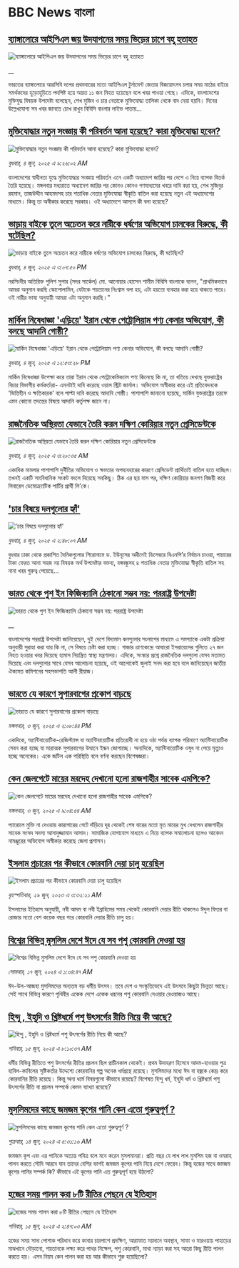 # BBC News বাংলা## [ব্যাঙ্গালোরে আইপিএল জয় উদযাপনের সময় ভিড়ের চাপে বহু হতাহত](https://www.bbc.co.uk/bengali/live/crmk1rdx8ket?at_campaign=githubrss)![ব্যাঙ্গালোরে আইপিএল জয় উদযাপনের সময় ভিড়ের চাপে বহু হতাহত](https://ichef.bbci.co.uk/ace/standard/240/cpsprodpb/5a51/live/c8fd2eb0-4145-11f0-b6e6-4ddb91039da1.jpg)__ভারতের ব্যাঙ্গালোরে আরসিবি দলের প্রথমবারের মতো আইপিএল টুর্নামেন্ট জেতার বিজয়োৎসব চলার সময় মাঠের বাইরে সমর্থকদের হুড়োহুড়িতে পদপিষ্ট হয়ে অন্তত ১১ জন নিহত হয়েছেন বলে খবর পাওয়া গেছে।  এদিকে, বাংলাদেশের মুক্তিযুদ্ধ বিষয়ক উপদেষ্টা বলেছেন, শেখ মুজিব ও চার নেতাকে মুক্তিযোদ্ধা তালিকা থেকে বাদ দেয়া হয়নি। দিনের উল্লেখযোগ্য সব খবর জানতে চোখ রাখুন বিবিসি বাংলার লাইভ পাতায়...## [মুক্তিযোদ্ধার নতুন সংজ্ঞায় কী পরিবর্তন আনা হয়েছে? কারা মুক্তিযোদ্ধা হবেন?](https://www.bbc.com/bengali/articles/ceqgw3rq8dyo?at_campaign=githubrss)![মুক্তিযোদ্ধার নতুন সংজ্ঞায় কী পরিবর্তন আনা হয়েছে? কারা মুক্তিযোদ্ধা হবেন?](https://ichef.bbci.co.uk/ace/standard/240/cpsprodpb/93c1/live/78ea9830-411e-11f0-835b-310c7b938e84.jpg)_বুধবার, ৪ জুন, ২০২৫ এ ৯:২৬:০২ AM_বাংলাদেশের স্বাধীনতা যুদ্ধে মুক্তিযোদ্ধার সংজ্ঞায় পরিবর্তন এনে একটি অধ্যাদেশ জারির পর দেশে এ নিয়ে ব্যাপক বিতর্ক তৈরি হয়েছে। মঙ্গলবার মধ্যরাতে অধ্যাদেশ জারির পর কোনও কোনও গণমাধ্যমের খবরে দাবি করা হয়, শেখ মুজিবুর রহমান, তাজউদ্দীন আহমদসহ চার শতাধিক নেতার মুক্তিযোদ্ধা স্বীকৃতি বাতিল করা হয়েছে নতুন এই অধ্যাদেশের মাধ্যমে। কিন্তু তা অস্বীকার করেছে সরকার। ওই অধ্যাদেশে  আসলে কী বলা হয়েছে?## [ভাড়ায় বাইকে তুলে অচেতন করে নারীকে ধর্ষণের অভিযোগ চালকের বিরুদ্ধে, কী ঘটেছিল?](https://www.bbc.com/bengali/articles/c9dq4zey3q5o?at_campaign=githubrss)![ভাড়ায় বাইকে তুলে অচেতন করে নারীকে ধর্ষণের অভিযোগ চালকের বিরুদ্ধে, কী ঘটেছিল?](https://ichef.bbci.co.uk/ace/standard/240/cpsprodpb/c26e/live/7a5fc380-4154-11f0-b6e6-4ddb91039da1.jpg)_বুধবার, ৪ জুন, ২০২৫ এ ৩:০৭:৫০ PM_নরসিংদীর অতিরিক্ত পুলিশ সুপার (সদর সার্কেল) মো. আনোয়ার হোসেন শামীম বিবিসি বাংলাকে বলেন, "প্রাথমিকভাবে আমরা অনুমান করছি স্কোপোলামিন, যেটাকে শয়তানের নিঃশ্বাস বলা হয়, এটা হয়তো ব্যবহার করা হয়ে থাকতে পারে। ওই নারীর ভাষ্য অনুযায়ী আমরা এটা অনুমান করছি।"## [মার্কিন নিষেধাজ্ঞা 'এড়িয়ে' ইরান থেকে পেট্রোলিয়াম পণ্য কেনার অভিযোগ, কী বলছে আদানি গোষ্ঠী?](https://www.bbc.com/bengali/articles/clyg03y941no?at_campaign=githubrss)![মার্কিন নিষেধাজ্ঞা 'এড়িয়ে' ইরান থেকে পেট্রোলিয়াম পণ্য কেনার অভিযোগ, কী বলছে আদানি গোষ্ঠী?](https://ichef.bbci.co.uk/ace/standard/240/cpsprodpb/e91f/live/854997f0-412a-11f0-bace-e1270fc31f5e.jpg)_বুধবার, ৪ জুন, ২০২৫ এ ১২:৫৩:২৮ PM_মার্কিন নিষেধাজ্ঞা উপেক্ষা করে তারা ইরান থেকে পেট্রোকেমিক্যাল পণ্য কিনেছে কি না, তা খতিয়ে দেখছে যুক্তরাষ্ট্রের বিচার বিভাগীয় কর্মকর্তারা- এমনটাই দাবি করেছে ওয়াল স্ট্রিট জার্নাল। অভিযোগ অস্বীকার করে এই প্রতিবেদনকে ‘ভিত্তিহীন ও ক্ষতিকারক’ বলে পাল্টা দাবি করেছে আদানি গোষ্ঠী। পাশাপাশি জানানো হয়েছে, মার্কিন যুক্তরাষ্ট্রের তরফে এমন কোনো তদন্তের বিষয়ে আদানি কর্তৃপক্ষ জানে না।## [রাজনৈতিক অস্থিরতা যেভাবে তৈরি করল                                                                    দক্ষিণ কোরিয়ার নতুন প্রেসিডেন্টকে](https://www.bbc.com/bengali/articles/cwyj3d4j257o?at_campaign=githubrss)![রাজনৈতিক অস্থিরতা যেভাবে তৈরি করল                                                                    দক্ষিণ কোরিয়ার নতুন প্রেসিডেন্টকে](https://ichef.bbci.co.uk/ace/standard/240/cpsprodpb/a526/live/1635ee80-40ef-11f0-bace-e1270fc31f5e.jpg)_বুধবার, ৪ জুন, ২০২৫ এ ৩:২৮:৩৫ AM_একাধিক মামলার পাশাপাশি দুর্নীতির অভিযোগ ও ক্ষমতার অপব্যবহারের কারণে প্রেসিডেন্ট প্রার্থিতাই বাতিল হতে যাচ্ছিল। তখনই একটি সাংবিধানিক সংকট বদলে দিয়েছে সবকিছু। ঠিক এর ছয় মাস পর, দক্ষিণ কোরিয়ার জনগণ বিজয়ী করে লিবারেল ডেমোক্র্যাটিক পার্টির প্রার্থী লি’কে।## ['চার বিষয়ে দলগুলোর হ্যাঁ'](https://www.bbc.com/bengali/articles/c3v566vev30o?at_campaign=githubrss)!['চার বিষয়ে দলগুলোর হ্যাঁ'](https://ichef.bbci.co.uk/ace/standard/240/cpsprodpb/2226/live/796bd7f0-40e3-11f0-bace-e1270fc31f5e.jpg)_বুধবার, ৪ জুন, ২০২৫ এ ২:৪৮:০৭ AM_বুধবার ঢাকা থেকে প্রকাশিত দৈনিকগুলোর শিরোনামে ড. ইউনূসের অধীনেই ডিসেম্বরে বিএনপি’র নির্বাচন চাওয়া, পাচারের টাকা ফেরত আনা সহজ নয় বিষয়ক অর্থ উপদেষ্টার বক্তব্য, বঙ্গবন্ধুসহ ৪ শতাধিক নেতার মুক্তিযোদ্ধা স্বীকৃতি বাতিল সহ নানা খবর গুরুত্ব পেয়েছে…## [ভারত থেকে পুশ ইন ফিজিক্যালি ঠেকানো সম্ভব নয়: পররাষ্ট্র উপদেষ্টা](https://www.bbc.co.uk/bengali/live/c5yx74wwg9wt?at_campaign=githubrss)![ভারত থেকে পুশ ইন ফিজিক্যালি ঠেকানো সম্ভব নয়: পররাষ্ট্র উপদেষ্টা](https://ichef.bbci.co.uk/ace/standard/240/cpsprodpb/c3f0/live/e99d04f0-4092-11f0-835b-310c7b938e84.jpg)__বাংলাদেশের পররাষ্ট্র উপদেষ্টা জানিয়েছেন, দুই দেশে বিদ্যমান কনস্যুলার সংলাপের মাধ্যমে এ সমস্যাকে একটা প্রক্রিয়া অনুযায়ী সুরাহা করা যায় কি না, সে বিষয়ে চেষ্টা করা হচ্ছে। গাজার ত্রাণকেন্দ্রে আবারো ইসরায়েলের গুলিতে ২৭ জন নিহত হওয়ার খবর দিয়েছে হামাস নিয়ন্ত্রিত স্বাস্থ্য মন্ত্রণালয়। এদিকে, সংস্কার প্রশ্নে রাজনৈতিক দলগুলো যেসব মতামত দিয়েছে এবং দলগুলোর সাথে যেসব আলোচনা হয়েছে, ওই আলোকেই জুলাই সনদ করা হবে বলে জানিয়েছেন জাতীয় ঐক্যমত কমিশনের সহসভাপতি আলী রীয়াজ।## [ভারতে যে কারণে সুপারবাগের প্রকোপ বাড়ছে](https://www.bbc.com/bengali/articles/c4g6462djn8o?at_campaign=githubrss)![ভারতে যে কারণে সুপারবাগের প্রকোপ বাড়ছে](https://ichef.bbci.co.uk/ace/standard/240/cpsprodpb/a0c0/live/8b964860-4062-11f0-bace-e1270fc31f5e.jpg)_মঙ্গলবার, ৩ জুন, ২০২৫ এ ২:০৮:৪৪ PM_একদিকে, অ্যান্টিবায়োটিক-রেজিস্ট্যান্স বা অ্যান্টিবায়োটিক প্রতিরোধী না হয়ে ওঠা পর্যন্ত ব্যাপক পরিমাণে অ্যান্টিবায়োটিক সেবন করা হচ্ছে যা মারাত্মক সুপারবাগের উত্থানে ইন্ধন জোগাচ্ছে। অন্যদিকে, অ্যান্টিবায়োটিক ওষুধ না পেয়ে মৃত্যুও হচ্ছে অনেকের।  একে জটিল  এক পরিস্থিতি বলে বর্ণনা করছেন বিশেষজ্ঞরা।## [কেন জেলগেটে মায়ের মরদেহ দেখানো হলো রাজশাহীর সাবেক এমপিকে?](https://www.bbc.com/bengali/articles/c1ld9p7p782o?at_campaign=githubrss)![কেন জেলগেটে মায়ের মরদেহ দেখানো হলো রাজশাহীর সাবেক এমপিকে?](https://ichef.bbci.co.uk/ace/standard/240/cpsprodpb/72ee/live/e3facf90-404d-11f0-95b4-19782fc5d14e.jpg)_মঙ্গলবার, ৩ জুন, ২০২৫ এ ৯:০৪:৫৪ AM_প্যারোলে মুক্তি না দেওয়ায় কারাগারের গেটে দাঁড়িয়ে দূর থেকেই শেষ বারের মতো মৃত মায়ের মুখ দেখলেন রাজশাহীর সাবেক সংসদ সদস্য আসাদুজ্জামান আসাদ। সামাজিক যোগাযোগ মাধ্যমে এ নিয়ে ব্যাপক সমালোচনা হলেও আবেদন নামঞ্জুরের অভিযোগ অস্বীকার করেছে জেলা প্রশাসন।## [ইসলাম প্রচারের পর কীভাবে কোরবানি দেয়া চালু হয়েছিল](https://www.bbc.com/bengali/articles/c4n94jv8gn5o?at_campaign=githubrss)![ইসলাম প্রচারের পর কীভাবে কোরবানি দেয়া চালু হয়েছিল](https://ichef.bbci.co.uk/ace/standard/240/cpsprodpb/5867/live/ccd48d20-14fc-11ee-816c-eb33efffe2a0.jpg)_বৃহস্পতিবার, ২৯ জুন, ২০২৩ এ ৩:৩২:২১ AM_ইসলামের ইতিহাস অনুযায়ী, নবী আদম বা নবী ইব্রাহিমের সময় থেকেই কোরবানি দেয়ার রীতি থাকলেও ঈদুল ফিতর বা রোজার মতো বেশ কয়েক বছর পরে কোরবানি দেয়ার রীতি চালু হয়।## [বিশ্বের বিভিন্ন মুসলিম দেশে ঈদে যে সব পশু কোরবানি দেওয়া হয়](https://www.bbc.com/bengali/articles/cw00273x4g6o?at_campaign=githubrss)![বিশ্বের বিভিন্ন মুসলিম দেশে ঈদে যে সব পশু কোরবানি দেওয়া হয়](https://ichef.bbci.co.uk/ace/standard/240/cpsprodpb/93f5/live/12e84010-2bcf-11ef-a88c-091dd981830a.jpg)_সোমবার, ১৭ জুন, ২০২৪ এ ১:৩৪:৪৭ AM_ঈদ-উল-আজহা মুসলিমদের অন্যতম বড় ধর্মীয় উৎসব। তবে দেশ ও সংস্কৃতিভেদে এই উৎসবে কিছুটা ভিন্নতা আছে। সেই সাথে বিভিন্ন কারণে পৃথিবীর একেক দেশে একেক ধরনের পশু কোরবানি দেওয়ার রেওয়াজও আছে।## [হিন্দু , ইহুদি ও খ্রিষ্টধর্মে পশু উৎসর্গের রীতি নিয়ে কী আছে?](https://www.bbc.com/bengali/articles/cyxxpnyl9geo?at_campaign=githubrss)![হিন্দু , ইহুদি ও খ্রিষ্টধর্মে পশু উৎসর্গের রীতি নিয়ে কী আছে?](https://ichef.bbci.co.uk/ace/standard/240/cpsprodpb/4e14/live/880d8b70-255d-11ef-b3df-572685bc76f0.jpg)_শনিবার, ১৫ জুন, ২০২৪ এ ৮:১০:৩৭ AM_ধর্মীয় বিভিন্ন রীতিতে পশু উৎসর্গের রীতির প্রচলন ছিল প্রাচীনকাল থেকেই। প্রথম উদাহরণ হিসেবে আদম-হাওয়ার পুত্র হাবিল-কাবিলের সৃষ্টিকর্তার উদ্দেশ্যে কোরবানির গল্প অনেক ধর্মগ্রন্থে রয়েছে। মুসলিমদের মধ্যে ঈদ বা হজ্বকে কেন্দ্র করে কোরবানির রীতি রয়েছে। কিন্তু অন্য ধর্মে বিষয়গুলো কীভাবে রয়েছে? বিশেষত হিন্দু ধর্ম, ইহুদি ধর্ম ও খ্রিষ্টধর্মে পশু উৎসর্গের রীতি বা প্রচলন সম্পর্কে কেমন ব্যাখ্যা রয়েছে?## [মুসলিমদের কাছে জমজম কূপের পানি কেন এতো গুরুত্বপূর্ণ ?](https://www.bbc.com/bengali/articles/cd11r0g4564o?at_campaign=githubrss)![মুসলিমদের কাছে জমজম কূপের পানি কেন এতো গুরুত্বপূর্ণ ?](https://ichef.bbci.co.uk/ace/standard/240/cpsprodpb/e431/live/e3d2efb0-2a10-11ef-b3b8-ed2dd2d12607.jpg)_শুক্রবার, ১৪ জুন, ২০২৪ এ ৫:৩১:১৬ AM_জমজম কূপ এবং এর পানিকে অত্যন্ত পবিত্র বলে মনে করেন মুসলমানরা। প্রতি বছর যে লাখ লাখ মুসলিম হজ বা ওমরাহ পালন করতে সৌদি আরবে যান তাদের বেশির ভাগই জমজম কূপের পানি নিয়ে দেশে ফেরেন। কিন্তু হজের সাথে জমজম কূপের পানির সম্পর্ক কি? কীভাবে এই কূপের পানি এত গুরুত্বপূর্ণ হয়ে উঠলো?## [হজের সময় পালন করা ৮টি রীতির পেছনে যে ইতিহাস](https://www.bbc.com/bengali/articles/c9rrwdln1qwo?at_campaign=githubrss)![হজের সময় পালন করা ৮টি রীতির পেছনে যে ইতিহাস](https://ichef.bbci.co.uk/ace/standard/240/cpsprodpb/cbd8/live/2f7cc810-287b-11ef-83a2-e35a1d22cd73.jpg)_শনিবার, ১৫ জুন, ২০২৪ এ ২:৪৭:০৩ AM_হজের সময় সাদা পোশাক পরিধান করে কাবার চারপাশে প্রদক্ষিণ, আরাফাত ময়দানে অবস্থান, সাফা ও মারওয়ায় পাহাড়ের মাঝখানে দৌড়ানো, শয়তানকে লক্ষ্য করে পাথর নিক্ষেপ, পশু কোরবানি, মাথা ন্যাড়া করা সহ আরো কিছু রীতি পালন করতে হয়। এসব নিয়ম কেন পালন করা হয় আর কীভাবে শুরু হয়েছিলো?